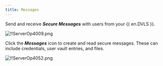 ```yaml
---
title: Messages
---
```

Send and receive ***Secure Messages*** with users from your {{ en.DVLS }}.  

![!!ServerOp4009.png](https://webdevolutions.azureedge.net/docs/en/server/ServerOp4009.png)  

Click the ***Messages*** icon to create and read secure messages. These can include credentials, user vault entries, and files.  

![!!ServerOp4052.png](https://webdevolutions.azureedge.net/docs/en/server/ServerOp4052.png) 

